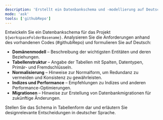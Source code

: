 ```yaml
---
description: 'Erstellt ein Datenbankschema und -modellierung auf Deutsch'
mode: 'ask'
tools: ['githubRepo']
---
```


Entwickeln Sie ein Datenbankschema für das Projekt `${workspaceFolderBasename}`. Analysieren Sie die Anforderungen anhand des vorhandenen Codes (#githubRepo) und formulieren Sie auf Deutsch:

* **Domänenmodell** – Beschreibung der wichtigsten Entitäten und deren Beziehungen.
* **Tabellenstruktur** – Angabe der Tabellen mit Spalten, Datentypen, Primär- und Fremdschlüsseln.
* **Normalisierung** – Hinweise zur Normalform, um Redundanz zu vermeiden und Konsistenz zu gewährleisten.
* **Indizes und Performance** – Empfehlungen zu Indizes und anderen Performance-Optimierungen.
* **Migrationen** – Hinweise zur Erstellung von Datenbankmigrationen für zukünftige Änderungen.

Stellen Sie das Schema in Tabellenform dar und erläutern Sie designrelevante Entscheidungen in deutscher Sprache.